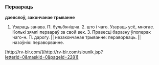### Пераараць
**дзеяслоў, закончанае трыванне**

1. Узараць занава. П. бульбянішча. 2. што і чаго. Узараць усё, многае. Колькі зямлі пераараў за свой век. 3. Правесці баразну ўпоперак чаго-н. П. дарогу. || незакончанае трыванне: пераворваць. || назоўнік: пераворванне.

<a rel="author">[http://rv-blr.com/](http://rv-blr.com/slounik.jsp?letterId=0&maskId=0&pageId=2281)</a>

